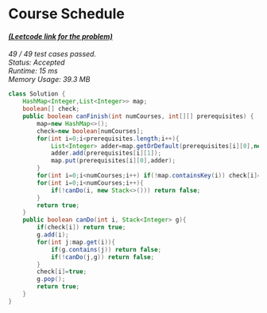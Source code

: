 # **Course Schedule**

#### [_(Leetcode link for the problem)_](https://leetcode.com/problems/course-schedule/)

_49 / 49 test cases passed.  
Status: Accepted  
Runtime: 15 ms  
Memory Usage: 39.3 MB_

```java
class Solution {
    HashMap<Integer,List<Integer>> map;
    boolean[] check;
    public boolean canFinish(int numCourses, int[][] prerequisites) {
        map=new HashMap<>();
        check=new boolean[numCourses];
        for(int i=0;i<prerequisites.length;i++){
            List<Integer> adder=map.getOrDefault(prerequisites[i][0],new ArrayList<>());
            adder.add(prerequisites[i][1]);
            map.put(prerequisites[i][0],adder);
        }
        for(int i=0;i<numCourses;i++) if(!map.containsKey(i)) check[i]=true;
        for(int i=0;i<numCourses;i++){
            if(!canDo(i, new Stack<>())) return false;
        }
        return true;
    }
    public boolean canDo(int i, Stack<Integer> g){
        if(check[i]) return true;
        g.add(i);
        for(int j:map.get(i)){
            if(g.contains(j)) return false;
            if(!canDo(j,g)) return false;
        }
        check[i]=true;
        g.pop();
        return true;
    }
}
```
